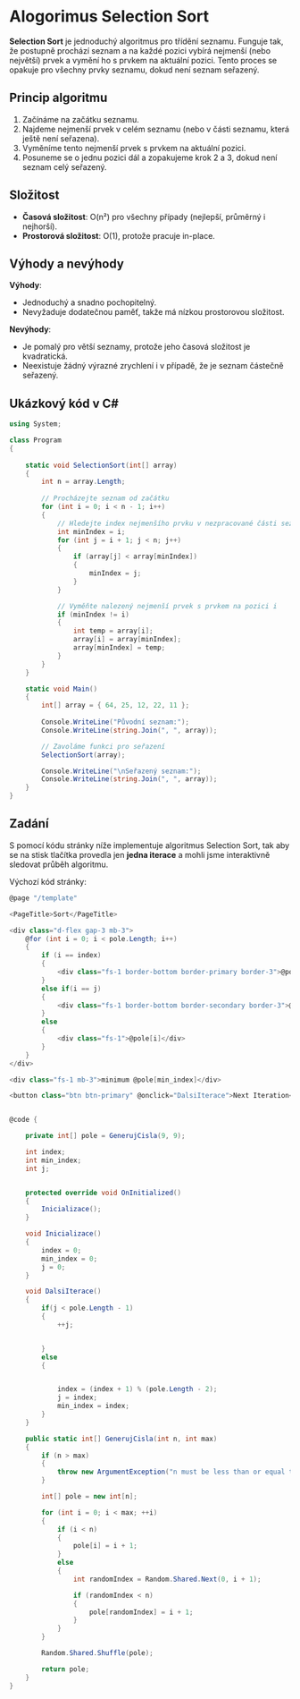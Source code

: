 # Alogorimus Selection Sort

**Selection Sort** je jednoduchý algoritmus pro třídění seznamu. Funguje tak, že postupně prochází seznam a na každé pozici vybírá nejmenší (nebo největší) prvek a vymění ho s prvkem na aktuální pozici. Tento proces se opakuje pro všechny prvky seznamu, dokud není seznam seřazený.

## Princip algoritmu

1. Začínáme na začátku seznamu.
2. Najdeme nejmenší prvek v celém seznamu (nebo v části seznamu, která ještě není seřazena).
3. Vyměníme tento nejmenší prvek s prvkem na aktuální pozici.
4. Posuneme se o jednu pozici dál a zopakujeme krok 2 a 3, dokud není seznam celý seřazený.

## Složitost

- **Časová složitost**: O(n²) pro všechny případy (nejlepší, průměrný i nejhorší).
- **Prostorová složitost**: O(1), protože pracuje in-place.

## Výhody a nevýhody

**Výhody**:
- Jednoduchý a snadno pochopitelný.
- Nevyžaduje dodatečnou paměť, takže má nízkou prostorovou složitost.

**Nevýhody**:
- Je pomalý pro větší seznamy, protože jeho časová složitost je kvadratická.
- Neexistuje žádný výrazné zrychlení i v případě, že je seznam částečně seřazený.

## Ukázkový kód v C#

```csharp
using System;

class Program
{
 
    static void SelectionSort(int[] array)
    {
        int n = array.Length;
        
        // Procházejte seznam od začátku
        for (int i = 0; i < n - 1; i++)
        {
            // Hledejte index nejmenšího prvku v nezpracované části seznamu
            int minIndex = i;
            for (int j = i + 1; j < n; j++)
            {
                if (array[j] < array[minIndex])
                {
                    minIndex = j;
                }
            }

            // Vyměňte nalezený nejmenší prvek s prvkem na pozici i
            if (minIndex != i)
            {
                int temp = array[i];
                array[i] = array[minIndex];
                array[minIndex] = temp;
            }
        }
    }

    static void Main()
    {
        int[] array = { 64, 25, 12, 22, 11 };
        
        Console.WriteLine("Původní seznam:");
        Console.WriteLine(string.Join(", ", array));

        // Zavoláme funkci pro seřazení
        SelectionSort(array);

        Console.WriteLine("\nSeřazený seznam:");
        Console.WriteLine(string.Join(", ", array));
    }
}
```

## Zadání

S pomocí kódu stránky níže implementuje algoritmus Selection Sort, tak aby se na stisk tlačítka provedla jen **jedna iterace** a mohli jsme interaktivně sledovat průběh algoritmu.

Výchozí kód stránky:

```csharp
@page "/template"

<PageTitle>Sort</PageTitle>

<div class="d-flex gap-3 mb-3">
    @for (int i = 0; i < pole.Length; i++)
    {
        if (i == index)
        {
            <div class="fs-1 border-bottom border-primary border-3">@pole[i]</div>
        }
        else if(i == j)
        {
            <div class="fs-1 border-bottom border-secondary border-3">@pole[i]</div>
        }
        else
        {
            <div class="fs-1">@pole[i]</div>
        }
    }
</div>

<div class="fs-1 mb-3">minimum @pole[min_index]</div>

<button class="btn btn-primary" @onclick="DalsiIterace">Next Iteration</button>


@code {

    private int[] pole = GenerujCisla(9, 9);

    int index;
    int min_index;
    int j;


    protected override void OnInitialized()
    {
        Inicializace();
    }

    void Inicializace()
    {
        index = 0;
        min_index = 0;
        j = 0;
    }

    void DalsiIterace()
    {
        if(j < pole.Length - 1)
        {
            ++j;


        }
        else
        {


            index = (index + 1) % (pole.Length - 2);
            j = index;
            min_index = index;
        }
    }

    public static int[] GenerujCisla(int n, int max)
    {
        if (n > max)
        {
            throw new ArgumentException("n must be less than or equal to max");
        }

        int[] pole = new int[n];

        for (int i = 0; i < max; ++i)
        {
            if (i < n)
            {
                pole[i] = i + 1;
            }
            else
            {
                int randomIndex = Random.Shared.Next(0, i + 1);

                if (randomIndex < n)
                {
                    pole[randomIndex] = i + 1;
                }
            }
        }

        Random.Shared.Shuffle(pole);

        return pole;
    }
}
```
